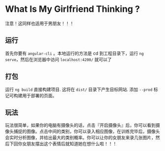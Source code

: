 # What Is My Girlfriend Thinking ?

注意！这同样也适用于男朋友！！！

## 运行

首先你要有 `angular-cli` 。本地运行的方法是 cd 到工程目录下，运行 `ng serve`，然后在浏览器中访问 `localhost:4200/` 就可以了

## 打包

运行 `ng build` 直接构建项目. 这将在 `dist/` 目录下产生目标网站. 添加 `--prod` 标记可构建用于部署的页面。

## 玩法

玩法很简单，如果你的电脑有摄像头的话，点击『开启摄像头』后，你可以看到摄像头捕捉的图像。点击中间的类别，你可以录入相应图像，在训练完毕后，摄像头会实时分析图像，并给出最大的类别概率。你可以让你的女朋友来录几张图片，然后下回你女朋友摆出这个表情后就知道她在想什么啦！！！
